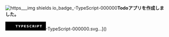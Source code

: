 ![https___img shields io_badge_-TypeScript-000000](https://github.com/user-attachments/assets/912e75d8-f5c0-4bdc-ab3e-e2ec6a3ed824)**Todoアプリを作成しました。**



<svg xmlns="http://www.w3.org/2000/svg" xmlns:xlink="http://www.w3.org/1999/xlink" width="126.5" height="28" role="img" aria-label="TYPESCRIPT">
  <title>TYPESCRIPT</title>
  <g shape-rendering="crispEdges">
    <rect width="126.5" height="28" fill="#000000"/>
  </g>
  <g fill="#fff" text-anchor="middle" font-family="Verdana,Geneva,DejaVu Sans,sans-serif" text-rendering="geometricPrecision" font-size="100">
    <image x="9" y="7" width="14" height="14"/>
    <text transform="scale(.1)" x="732.5" y="175" textLength="825" fill="#fff" font-weight="bold">TYPESCRIPT</text>
  </g>
</svg>-TypeScript-000000.svg…]()
